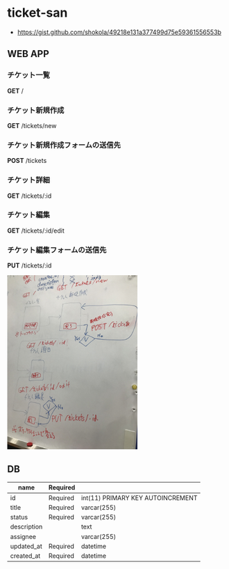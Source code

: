 # ticket-san

- https://gist.github.com/shokola/49218e131a377499d75e59361556553b

## WEB APP

### チケット一覧

**GET** /

### チケット新規作成

**GET** /tickets/new

### チケット新規作成フォームの送信先

**POST** /tickets

### チケット詳細

**GET** /tickets/:id

### チケット編集

**GET** /tickets/:id/edit

### チケット編集フォームの送信先

**PUT** /tickets/:id

<img src="https://raw.githubusercontent.com/shokola/ticket-san/dbdc375f524addcb318397373791bd8a6e6dac35/doc/doc_001.jpg" width="300">

## DB

| name | Required | |
| --- | --- | --- |
| id | Required | int(11) PRIMARY KEY AUTOINCREMENT |
| title | Required | varcar(255) |
| status | Required | varcar(255) |
| description | | text |
| assignee | | varcar(255) |
| updated_at | Required | datetime |
| created_at | Required | datetime |
